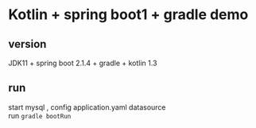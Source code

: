 # Kotlin + spring boot1 + gradle demo


## version
JDK11 + spring boot 2.1.4 + gradle + kotlin 1.3

## run
start mysql , config application.yaml datasource  
run `gradle bootRun`

